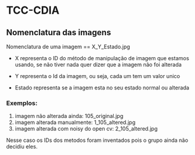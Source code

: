 # TCC-CDIA

## Nomenclatura das imagens
Nomenclatura de uma imagem == X_Y_Estado.jpg

- X representa o ID do método de manipulação de imagem que estamos usando, se não tiver nada quer dizer que a imagem não foi alterada

- Y representa o Id da imagem, ou seja, cada um tem um valor unico

- Estado representa se a imagem esta no seu estado normal ou alterada

### Exemplos:

1. imagem não alterada ainda:              105_original.jpg
2. imagem alterada manualmente:            1_105_altered.jpg
3. imagem alterada com noisy do open cv:   2_105_altered.jpg

Nesse caso os IDs dos metodos foram inventados pois o grupo ainda não decidiu eles.